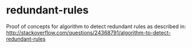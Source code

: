 redundant-rules
===============

Proof of concepts for algorithm to detect redundant rules as described in: http://stackoverflow.com/questions/24368791/algorithm-to-detect-redundant-rules
